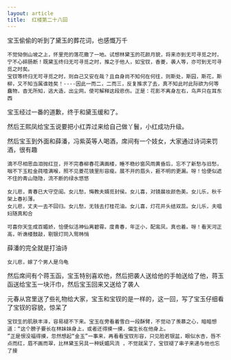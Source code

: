 ```yaml
---
layout: article
title:  红楼第二十八回
---
```


宝玉偷偷的听到了黛玉的葬花词，也感慨万千

```
不觉恸倒山坡之上，怀里兜的落花撒了一地。试想林黛玉的花颜月貌，将来亦到无可寻觅之时，宁不心碎肠断！既黛玉终归无可寻觅之时，推之于他人，如宝钗，香菱，袭人等，亦可到无可寻觅之时矣。
宝钗等终归无可寻觅之时，则自己又安在哉？且自身尚不知何在何往，则斯处，斯园，斯花，斯柳，又不知当属谁姓矣！----因此一而二，二而三，反复推求了去，真不知此时此际欲为何等蠢物，杳无所知，逃大造，出尘网，使可解释这段悲伤。正是：花影不离身左右，鸟声只在耳东西
```

宝玉经过一番的道歉，终于和黛玉缓和了。


然后王熙凤给宝玉说要把小红弄过来给自己做丫鬟，小红成功升级。

然后宝玉到外面和薛潘，冯紫英等人喝酒，席间有一个妓女，大家通过诗词来罚酒，很有趣

```
滴不尽相思血泪抛红豆，开不完春柳春花满画楼，睡不稳纱窗风雨黄昏后，忘不了新愁与旧愁，
咽不下玉粒金莼噎满喉，照不见菱花镜里形容瘦。展不开的眉头，捱不明的更漏。呀！恰便似遮不住的青山隐隐，流不断的绿水悠悠
```

```
女儿悲，青春已大守空闺。女儿愁，悔教夫婿觅封侯。女儿喜，对镜晨妆颜色美。女儿乐，秋千架上春衫薄。
女儿悲，丈夫一去不回归。女儿愁，无钱去打桂花油。女儿喜，灯花并头结双蕊。女儿乐，夫唱妇随真和合
```

```
可喜你天生成百媚娇，恰便似活神仙离碧霄。度青春，年正小，配鸾凤，真也着。呀！看天河正高，听谯楼鼓敲，剔银灯同入鸳帏悄
```

薛潘的完全就是打油诗

```
女儿悲，嫁了个男人是乌龟
```

然后席间有个蒋玉函，宝玉特别喜欢他，然后把袭人送给他的手帕送给了他，蒋玉函送给宝玉一块汗巾，然后宝玉回来又送给了袭人

元春从宫里送了些礼物给大家，宝玉和宝钗的是一样的，这一回，写了宝玉仔细看了宝钗的容貌，惊呆了

```
宝钗生的肌肤丰泽，容易褪不下来。宝玉在旁看着雪白一段酥臂，不觉动了羡慕之心，暗暗想道：“这个膀子要长在林妹妹身上，或者还得摸一摸，偏生长在他身上。
”正是恨没福得摸，忽然想起“金玉”一事来，再看看宝钗形容，只见脸若银盆，眼似水杏，唇不点而红，眉不画而翠，比林黛玉另具一种妩媚风流 ，不觉就呆了，宝钗褪了串子来递与他也忘了接
```